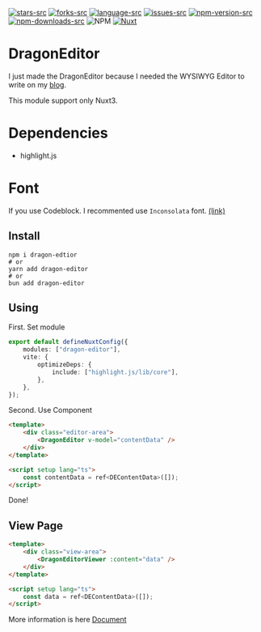 [stars-src]: https://img.shields.io/github/stars/lovefields/dragonEditor
[stars-href]: https://github.com/lovefields/dragonEditor/stargazers
[issues-src]: https://img.shields.io/github/issues/lovefields/dragonEditor
[issues-href]: https://github.com/lovefields/dragonEditor/issues
[forks-src]: https://img.shields.io/github/forks/lovefields/dragonEditor
[forks-href]: https://github.com/lovefields/dragonEditor/forks
[language-src]: https://img.shields.io/github/languages/top/lovefields/dragonEditor
[language-href]: https://github.com/lovefields/dragonEditor/
[npm-version-src]: https://img.shields.io/npm/v/dragon-editor/latest.svg?style=flat&colorA=18181B&colorB=28CF8D
[npm-version-href]: https://www.npmjs.com/package/dragon-editor
[npm-downloads-src]: https://img.shields.io/npm/dm/dragon-editor.svg?style=flat&colorA=18181B&colorB=28CF8D
[npm-downloads-href]: https://www.npmjs.com/package/dragon-editor
[license-src]: https://img.shields.io/npm/l/dragon-editor
[nuxt-src]: https://img.shields.io/badge/Nuxt-18181B?logo=nuxt.js
[nuxt-href]: https://nuxt.com

[![stars-src]][stars-href]
[![forks-src]][forks-href]
[![language-src]][language-href]
[![issues-src]][issues-href]
[![npm-version-src]][npm-version-href]
[![npm-downloads-src]][npm-downloads-href]
![NPM][license-src]
[![Nuxt][nuxt-src]][nuxt-href]

# DragonEditor

I just made the DragonEditor because I needed the WYSIWYG Editor to write on my [blog](https://dico.me).

This module support only Nuxt3.

# Dependencies

-   highlight.js

# Font

If you use Codeblock. I recommented use `Inconsolata` font. [(link)](https://fonts.google.com/specimen/Inconsolata?query=Inconsolata)

## Install

```shell
npm i dragon-edtior
# or
yarn add dragon-editor
# or
bun add dragon-editor
```

## Using

First. Set module

```typescript
export default defineNuxtConfig({
    modules: ["dragon-editor"],
    vite: {
        optimizeDeps: {
            include: ["highlight.js/lib/core"],
        },
    },
});
```

Second. Use Component

```html
<template>
    <div class="editor-area">
        <DragonEditor v-model="contentData" />
    </div>
</template>

<script setup lang="ts">
    const contentData = ref<DEContentData>([]);
</script>
```

Done!

## View Page

```html
<template>
    <div class="view-area">
        <DragonEditorViewer :content="data" />
    </div>
</template>

<script setup lang="ts">
    const data = ref<DEContentData>([]);
</script>
```

More information is here [Document](https://lovefields.github.io/dragonEditor-doc/)
